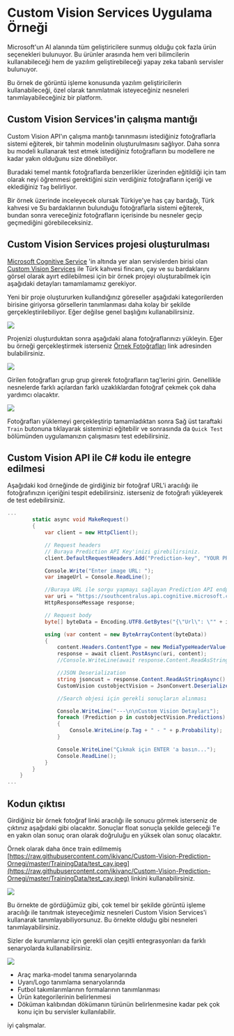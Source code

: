 # Custom Vision Services Uygulama Örneği

Microsoft'un AI alanında tüm geliştiricilere sunmuş olduğu çok fazla ürün seçenekleri bulunuyor. Bu ürünler arasında hem veri bilimcilerin kullanabileceği hem de yazılım geliştirebileceği yapay zeka tabanlı servisler bulunuyor.

Bu örnek de görüntü işleme konusunda yazılım geliştiricilerin kullanabileceği, özel olarak tanımlatmak isteyeceğiniz nesneleri tanımlayabileceğiniz bir platform.

## Custom Vision Services'in çalışma mantığı
Custom Vision API'ın çalışma mantığı tanınmasını istediğiniz fotoğraflarla sistemi eğiterek, bir tahmin modelinin oluşturulmasını sağlıyor. Daha sonra bu modeli kullanarak test etmek istediğiniz fotoğrafların bu modellere ne kadar yakın olduğunu size dönebiliyor.

Buradaki temel mantık fotoğraflarda benzerlikler üzerinden eğitildiği için tam olarak neyi öğrenmesi gerektiğini sizin verdiğiniz fotoğrafların içeriği ve eklediğiniz ``Tag`` belirliyor.

Bir örnek üzerinde inceleyecek olursak Türkiye'ye has çay bardağı, Türk kahvesi ve Su bardaklarının bulunduğu fotoğraflarla sistemi eğiterek, bundan sonra vereceğiniz fotoğrafların içerisinde bu nesneler geçip geçmediğini görebileceksiniz.

## Custom Vision Services projesi oluşturulması

[Microsoft Cognitive Service](http://www.microsoft.com/cognitive) 'in altında yer alan servislerden birisi olan [Custom Vision Services](http://www.customvision.ai) ile Türk kahvesi fincanı, çay ve su bardaklarını görsel olarak ayırt edilebilmesi için bir örnek projeyi oluşturabilmek için aşağıdaki detayları tamamlamamız gerekiyor.

Yeni bir proje oluştururken kullandığınız göreseller aşağıdaki kategorilerden birisine giriyorsa görsellerin tanımlanması daha kolay bir şekilde gerçekleştirilebiliyor. Eğer değilse genel başlığını kullanabilirsiniz.

![](screenshots/customvision.png)


Projenizi oluşturduktan sonra aşağıdaki alana fotoğraflarınızı yükleyin. Eğer bu örneği gerçekleştirmek isterseniz [Örnek Fotoğrafları](https://github.com/ikivanc/Custom-Vision-Prediction-Ornegi/tree/master/TrainingData/Office) link adresinden bulabilirsiniz.

![](screenshots/customvision_load.png)

Girilen fotoğrafları grup grup girerek fotoğrafların tag'lerini girin. Genellikle nesnelerde farklı açılardan farklı uzaklıklardan fotoğraf çekmek çok daha yardımcı olacaktır. 

![](screenshots/customvision_train.png)

Fotoğrafları yüklemeyi gerçekleştirip tamamladıktan sonra Sağ üst taraftaki ``Train`` butonuna tıklayarak sisteminizi eğitebilir ve sonrasında da ``Quick Test`` bölümünden uygulamanızın çalışmasını test edebilirsiniz.

## Custom Vision API ile C# kodu ile entegre edilmesi
Aşağıdaki kod örneğinde de girdiğiniz bir fotoğraf URL'i aracılığı ile fotoğrafınızın içeriğini tespit edebilirsiniz. isterseniz de fotoğrafı yükleyerek de test edebilirsiniz.

```csharp
...
        static async void MakeRequest()
        {
            var client = new HttpClient();

            // Request headers
            // Buraya Prediction API Key'inizi girebilirsiniz.
            client.DefaultRequestHeaders.Add("Prediction-key", "YOUR PREDICTION KEY");

            Console.Write("Enter image URL: ");
            var imageUrl = Console.ReadLine();

            //Buraya URL ile sorgu yapmayı sağlayan Prediction API endpoint'inizi ekleyin
            var uri = "https://southcentralus.api.cognitive.microsoft.com/customvision/v1.1/Prediction/b03e07f6-9faa-4a91-b652-745467d3fbd4/url";
            HttpResponseMessage response;

            // Request body
            byte[] byteData = Encoding.UTF8.GetBytes("{\"Url\": \"" + imageUrl + "\"}");

            using (var content = new ByteArrayContent(byteData))
            {
                content.Headers.ContentType = new MediaTypeHeaderValue("application/json");
                response = await client.PostAsync(uri, content);
                //Console.WriteLine(await response.Content.ReadAsStringAsync());

                //JSON Deserialization
                string jsoncust = response.Content.ReadAsStringAsync().Result;
                CustomVision custobjectVision = JsonConvert.DeserializeObject<CustomVision>(jsoncust);

                //Search objesi için gerekli sonuçların alınması

                Console.WriteLine("---\n\nCustom Vision Detayları");
                foreach (Prediction p in custobjectVision.Predictions)
                {
                    Console.WriteLine(p.Tag + " - " + p.Probability);
                }

                Console.WriteLine("Çıkmak için ENTER 'a basın...");
                Console.ReadLine();
            }
        }
    }
...
```

## Kodun çıktısı

Girdiğiniz bir örnek fotoğraf linki aracılığı ile sonucu görmek isterseniz de çıktınız aşağıdaki gibi olacaktır. Sonuçlar float sonuçla şekilde geleceği 1'e en yakın olan sonuç oran olarak doğruluğu en yüksek olan sonuç olacaktır.

Örnek olarak daha önce train edilmemiş [https://raw.githubusercontent.com/ikivanc/Custom-Vision-Prediction-Ornegi/master/TrainingData/test_cay.jpeg](https://raw.githubusercontent.com/ikivanc/Custom-Vision-Prediction-Ornegi/master/TrainingData/test_cay.jpeg) linkini kullanabilirsiniz.

![](screenshots/customvision_result.png)

Bu örnekte de gördüğümüz gibi, çok temel bir şekilde görüntü işleme aracılığı ile tanıtmak isteyeceğimiz nesneleri Custom Vision Services'i kullanarak tanımlayabiliyorsunuz. Bu örnekte olduğu gibi nesneleri tanımlayabilirsiniz.

Sizler de kurumlarınız için gerekli olan çeşitli entegrasyonları da farklı senaryolarda kullanabilirsiniz.

![](screenshots/customvision_output.png)

* Araç marka-model tanıma senaryolarında
* Uyarı/Logo tanımlama senaryolarında
* Futbol takımlarımlarının formalarının tanımlanması
* Ürün kategorilerinin belirlenmesi
* Döküman kalıbından dökümanın türünün belirlenmesine kadar pek çok konu için bu servisler kullanılabilir.

iyi çalışmalar.